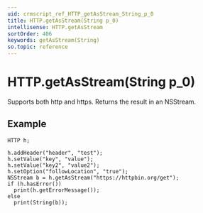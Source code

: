 ```yaml
---
uid: crmscript_ref_HTTP_getAsStream_String_p_0
title: HTTP.getAsStream(String p_0)
intellisense: HTTP.getAsStream
sortOrder: 406
keywords: getAsStream(String)
so.topic: reference
---
```


# HTTP.getAsStream(String p_0)

Supports both http and https. Returns the result in an NSStream.

## Example

    HTTP h;
   
    h.addHeader("header", "test");
    h.setValue("key", "value");
    h.setValue("key2", "value2");
    h.setOption("followLocation", "true");
    NSStream b = h.getAsStream("https://httpbin.org/get");
    if (h.hasError())
      print(h.getErrorMessage());
    else
      print(String(b));
